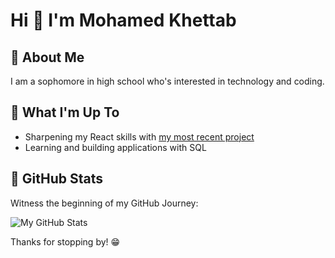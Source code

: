# Hi 👋 I'm Mohamed Khettab

## 🌟 About Me 

I am a sophomore in high school who's interested in technology and coding.

## 🚀 What I'm Up To

- Sharpening my React skills with [my most recent project](https://github.com/mohamed-khettab/Scioto-Connect)
- Learning and building applications with SQL

## 🌟 GitHub Stats

Witness the beginning of my GitHub Journey:

![My GitHub Stats](https://github-readme-stats.vercel.app/api?username=mohamed-khettab&show_icons=true&theme=radical)

Thanks for stopping by! 😁
